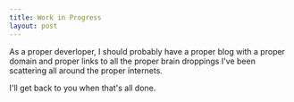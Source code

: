 ```yaml
---
title: Work in Progress
layout: post
---
```


As a proper deverloper, I should probably have a proper blog with a proper domain and proper links to all the proper brain droppings I've been scattering all around the proper internets.

I'll get back to you when that's all done.
